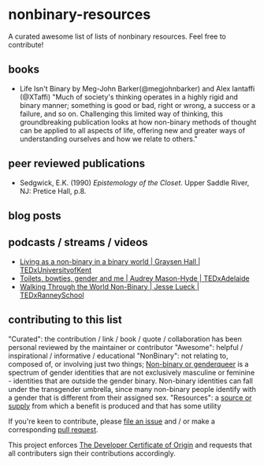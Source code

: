 # nonbinary-resources
A curated awesome list of lists of nonbinary resources. Feel free to contribute!

## books
* Life Isn't Binary by Meg-John Barker(@megjohnbarker) and Alex Iantaffi (@XTaffi)
"Much of society's thinking operates in a highly rigid and binary manner; something is good or bad, right or wrong, a success or a failure, and so on. Challenging this limited way of thinking, this groundbreaking publication looks at how non-binary methods of thought can be applied to all aspects of life, offering new and greater ways of understanding ourselves and how we relate to others."

## peer reviewed publications
* Sedgwick, E.K. (1990) *Epistemology of the Closet*. Upper Saddle River, NJ: Pretice Hall, p.8.

## blog posts

## podcasts / streams / videos
* [Living as a non-binary in a binary world | Graysen Hall | TEDxUniversityofKent](https://www.youtube.com/watch?v=7pvLDHFCEWk)
* [Toilets, bowties, gender and me | Audrey Mason-Hyde | TEDxAdelaide](https://www.youtube.com/watch?v=NCLoNwVJA-0)
* [Walking Through the World Non-Binary | Jesse Lueck | TEDxRanneySchool](https://www.youtube.com/watch?v=OKJjwTEfaKc)

## contributing to this list
"Curated": the contribution / link / book / quote / collaboration has been personal reviewed by the maintainer or contributor
"Awesome": helpful / inspirational / informative / educational
"NonBinary": not relating to, composed of, or involving just two things; [Non-binary or genderqueer](https://en.wikipedia.org/wiki/Non-binary_gender) is a spectrum of gender identities that are not exclusively masculine or feminine - identities that are outside the gender binary. Non-binary identities can fall under the transgender umbrella, since many non-binary people identify with a gender that is different from their assigned sex.
"Resources": a [source or supply](https://en.wikipedia.org/wiki/Resource) from which a benefit is produced and that has some utility

If you're keen to contribute, please [file an issue](https://github.com/rainleander/nonbinary-resources/issues) and / or make a corresponding [pull request](https://github.com/rainleander/nonbinary-resources/pulls).

This project enforces [The Developer Certificate of Origin](https://developercertificate.org/) and requests that all contributers sign their contributions accordingly.
